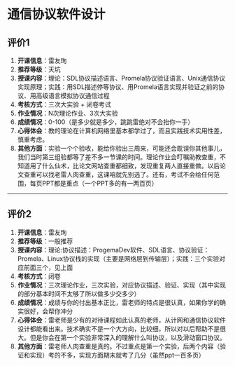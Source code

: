 # 通信协议软件设计

## 评价1

1. **开课信息**：雷友珣
2. **推荐等级**：天坑
3. **授课内容**：理论：SDL协议描述语言、Promela协议验证语言、Unix通信协议实现原理；实践：用SDL描述停等协议、用Promela语言实现并验证之前的协议、用高级语言模拟协议通信过程
4. **考核方式**：三次大实验 + 闭卷考试
5. **作业情况**：N次理论作业、3次大实验
6. **成绩情况**：0-100（是多少就是多少，跳跳雷绝对不会抬你一手）
7. **心得体会**：教的理论在计算机网络里基本都学过了，而且实践技术实用性差，慎重考虑。
8. **其他方面**：实验一个个验收，能给你验出三周来，可能还会耽误你其他事儿，我们当时第三组验都等了差不多一节课的时间。理论作业会叮嘱助教查重，不知道用了什么仙术，比论文网站查重都细致，发现重复两人直接重做。以后论文查重可以找老雷人肉查重，这课咱就先别选了。还有，考试不会给任何范围，每页PPT都是重点（一个PPT多的有一两百页）

---
## 评价2

1. **开课信息**：雷友珣
2. **推荐等级**：一般推荐
3. **授课内容**：理论:协议描述：ProgemaDev软件、SDL语言、协议验证：Promela、Linux协议栈的实现（主要是网络层到传输层）；实践：三个实验对应前面三个，见上面
4. **考核方式**：闭卷
5. **作业情况**：三次理论作业，三次实验，对应协议描述、验证、实现（其中实现的部分基本时间不太够了所以做多少交多少）
6. **成绩情况**：成绩与你的付出基本正比，雷老师的特点是很认真，如果你学的确实很好，会帮你冲分
7. **心得体会**：雷老师是少有的对待课程如此认真的老师，从计网和通信协议软件设计都能看出来。技术确实不是一个大方向，比较细，所以对以后帮助不是很大。但是你会在第一个实验非常深入的理解什么叫协议，以及滑动窗口协议。
8. **其他方面**：雷老师人肉查重是真的。不过重点是第一个实验，后两个内容（验证和实现）考的不多，实现方面期末就考了几分（虽然ppt一百多页）

